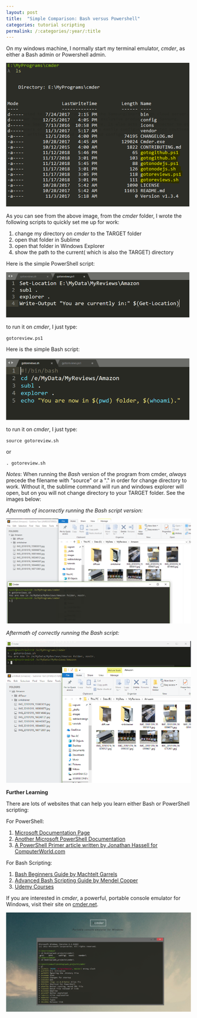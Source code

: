```yaml
---
layout: post
title:  "Simple Comparison: Bash versus Powershell"
categories: tutorial scripting
permalink: /:categories/:year/:title
---
```


On my windows machine, I normally start my terminal emulator, _cmder_, as either a Bash admin or Powershell admin. 

<img src="/assets/images/tutorials/cmderinit.png" width="500px"/>

As you can see from the above image, from the _cmder_ folder, I wrote the following scripts to quickly set me up for work:
1. change my directory on _cmder_ to the TARGET folder
2. open that folder in Sublime
3. open that folder in Windows Explorer
4. show the path to the current( which is also the TARGET) directory 

Here is the simple PowerShell script:

<img src="/assets/images/tutorials/gotoreviewps1.png" width="500px"/>

to run it on _cmder_, I just type:
```
gotoreview.ps1
```

Here is the simple Bash script:

<img src="/assets/images/tutorials/gotoreviewsh.png" width="500px"/>

to run it on _cmder_, I just type:
```
source gotoreview.sh
```
or
```
. gotoreview.sh
```

_Notes_: When running the *Bash* version of the program from cmder, _always_ precede the filename with "source" or a "." in order for change directory to work. Without it, the sublime command will run and windows explorer will open, but on you will not change directory to your TARGET folder. See the images below:

*Aftermath of _incorrectly_ running the Bash script version:*

<img src="/assets/images/tutorials/aftermathgotoreviewsh.png"/>

*Aftermath of _correctly_ running the Bash script:*

<img src="/assets/images/tutorials/aftermathgotoreviewsh2.png"/>



**Further Learning**

There are lots of websites that can help you learn either Bash or PowerShell scripting:

For PowerShell:
1. [Microsoft Documentation Page](https://docs.microsoft.com/en-us/powershell/scripting/PowerShell-Scripting?view=powershell-5.1)
2. [Another Microsoft PowerShell Documentation](https://docs.microsoft.com/en-us/powershell/)
3. [A PowerShell Primer article written by Jonathan Hassell for ComputerWorld.com](https://www.computerworld.com/article/2879205/data-center/powershell-for-beginners-scripts-and-loops.html?page=3)

For Bash Scripting:
1. [Bash Beginners Guide by Machtelt Garrels](http://tldp.org/LDP/Bash-Beginners-Guide/html/Bash-Beginners-Guide.html) 
2. [Advanced Bash Scripting Guide by Mendel Cooper](https://www.tldp.org/LDP/abs/html/)
3. [Udemy Courses](https://www.udemy.com/courses/search/?src=ukw&q=bash+)

If you are interested in _cmder_, a powerful, portable console emulator for Windows, visit their site on [cmder.net](http://cmder.net/). 


<img src="/assets/images/tutorials/cmderdotnet.png"/>
